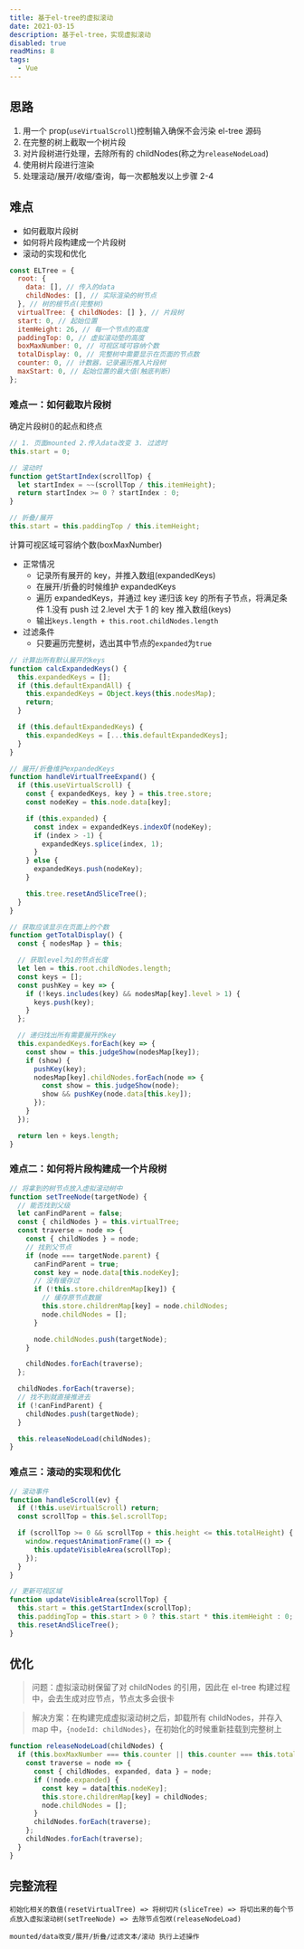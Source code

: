 ```yaml
---
title: 基于el-tree的虚拟滚动
date: 2021-03-15
description: 基于el-tree，实现虚拟滚动
disabled: true
readMins: 8
tags:
  - Vue
---
```


## 思路

1. 用一个 prop(`useVirtualScroll`)控制输入确保不会污染 el-tree 源码
2. 在完整的树上截取一个树片段
3. 对片段树进行处理，去除所有的 childNodes(称之为`releaseNodeLoad`)
4. 使用树片段进行渲染
5. 处理滚动/展开/收缩/查询，每一次都触发以上步骤 2-4

## 难点

- 如何截取片段树
- 如何将片段构建成一个片段树
- 滚动的实现和优化

```js
const ELTree = {
  root: {
    data: [], // 传入的data
    childNodes: [], // 实际渲染的树节点
  }, // 树的根节点(完整树)
  virtualTree: { childNodes: [] }, // 片段树
  start: 0, // 起始位置
  itemHeight: 26, // 每一个节点的高度
  paddingTop: 0, // 虚拟滚动垫的高度
  boxMaxNumber: 0, // 可视区域可容纳个数
  totalDisplay: 0, // 完整树中需要显示在页面的节点数
  counter: 0, // 计数器，记录遍历推入片段树
  maxStart: 0, // 起始位置的最大值(触底判断)
};
```

### 难点一：如何截取片段树

确定片段树()的起点和终点

```js
// 1. 页面mounted 2.传入data改变 3. 过滤时
this.start = 0;

// 滚动时
function getStartIndex(scrollTop) {
  let startIndex = ~~(scrollTop / this.itemHeight);
  return startIndex >= 0 ? startIndex : 0;
}

// 折叠/展开
this.start = this.paddingTop / this.itemHeight;
```

计算可视区域可容纳个数(boxMaxNumber)

- 正常情况
  - 记录所有展开的 key，并推入数组(expandedKeys)
  - 在展开/折叠的时候维护 expandedKeys
  - 遍历 expandedKeys，并通过 key 递归该 key 的所有子节点，将满足条件 1.没有 push 过 2.level 大于 1 的 key 推入数组(keys)
  - 输出`keys.length + this.root.childNodes.length`
- 过滤条件
  - 只要遍历完整树，选出其中节点的`expanded`为`true`

```js
// 计算出所有默认展开的keys
function calcExpandedKeys() {
  this.expandedKeys = [];
  if (this.defaultExpandAll) {
    this.expandedKeys = Object.keys(this.nodesMap);
    return;
  }

  if (this.defaultExpandedKeys) {
    this.expandedKeys = [...this.defaultExpandedKeys];
  }
}

// 展开/折叠维护expandedKeys
function handleVirtualTreeExpand() {
  if (this.useVirtualScroll) {
    const { expandedKeys, key } = this.tree.store;
    const nodeKey = this.node.data[key];

    if (this.expanded) {
      const index = expandedKeys.indexOf(nodeKey);
      if (index > -1) {
        expandedKeys.splice(index, 1);
      }
    } else {
      expandedKeys.push(nodeKey);
    }

    this.tree.resetAndSliceTree();
  }
}

// 获取应该显示在页面上的个数
function getTotalDisplay() {
  const { nodesMap } = this;

  // 获取level为1的节点长度
  let len = this.root.childNodes.length;
  const keys = [];
  const pushKey = key => {
    if (!keys.includes(key) && nodesMap[key].level > 1) {
      keys.push(key);
    }
  };

  // 递归找出所有需要展开的key
  this.expandedKeys.forEach(key => {
    const show = this.judgeShow(nodesMap[key]);
    if (show) {
      pushKey(key);
      nodesMap[key].childNodes.forEach(node => {
        const show = this.judgeShow(node);
        show && pushKey(node.data[this.key]);
      });
    }
  });

  return len + keys.length;
}
```

### 难点二：如何将片段构建成一个片段树

```js
// 将拿到的树节点放入虚拟滚动树中
function setTreeNode(targetNode) {
  // 能否找到父级
  let canFindParent = false;
  const { childNodes } = this.virtualTree;
  const traverse = node => {
    const { childNodes } = node;
    // 找到父节点
    if (node === targetNode.parent) {
      canFindParent = true;
      const key = node.data[this.nodeKey];
      // 没有缓存过
      if (!this.store.childrenMap[key]) {
        // 缓存原节点数据
        this.store.childrenMap[key] = node.childNodes;
        node.childNodes = [];
      }

      node.childNodes.push(targetNode);
    }

    childNodes.forEach(traverse);
  };

  childNodes.forEach(traverse);
  // 找不到就直接推进去
  if (!canFindParent) {
    childNodes.push(targetNode);
  }

  this.releaseNodeLoad(childNodes);
}
```

### 难点三：滚动的实现和优化

```js
// 滚动事件
function handleScroll(ev) {
  if (!this.useVirtualScroll) return;
  const scrollTop = this.$el.scrollTop;

  if (scrollTop >= 0 && scrollTop + this.height <= this.totalHeight) {
    window.requestAnimationFrame(() => {
      this.updateVisibleArea(scrollTop);
    });
  }
}

// 更新可视区域
function updateVisibleArea(scrollTop) {
  this.start = this.getStartIndex(scrollTop);
  this.paddingTop = this.start > 0 ? this.start * this.itemHeight : 0;
  this.resetAndSliceTree();
}
```

## 优化

> 问题：虚拟滚动树保留了对 childNodes 的引用，因此在 el-tree 构建过程中，会去生成对应节点，节点太多会很卡

> 解决方案：在构建完成虚拟滚动树之后，卸载所有 childNodes，并存入 map 中，`{nodeId: childNodes}`，在初始化的时候重新挂载到完整树上

```js
function releaseNodeLoad(childNodes) {
  if (this.boxMaxNumber === this.counter || this.counter === this.totalDisplay) {
    const traverse = node => {
      const { childNodes, expanded, data } = node;
      if (!node.expanded) {
        const key = data[this.nodeKey];
        this.store.childrenMap[key] = childNodes;
        node.childNodes = [];
      }
      childNodes.forEach(traverse);
    };
    childNodes.forEach(traverse);
  }
}
```

## 完整流程

```
初始化相关的数值(resetVirtualTree) => 将树切片(sliceTree) => 将切出来的每个节点放入虚拟滚动树(setTreeNode) => 去除节点包袱(releaseNodeLoad)

mounted/data改变/展开/折叠/过滤文本/滚动 执行上述操作
```
